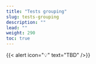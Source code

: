 ```yaml
---
title: "Tests grouping"
slug: tests-grouping
description: ""
lead: ""
weight: 290
toc: true
---
```


{{< alert icon="💡" text="TBD" />}}
